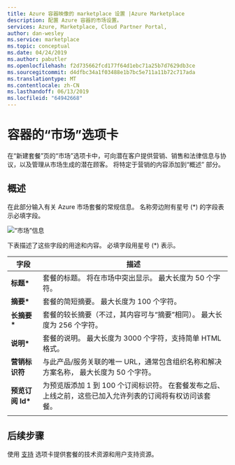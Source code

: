 ```yaml
---
title: Azure 容器映像的 marketplace 设置 |Azure Marketplace
description: 配置 Azure 容器的市场设置。
services: Azure, Marketplace, Cloud Partner Portal,
author: dan-wesley
ms.service: marketplace
ms.topic: conceptual
ms.date: 04/24/2019
ms.author: pabutler
ms.openlocfilehash: f2d735662fcd177f64d1ebc71a25b7d7629db3ce
ms.sourcegitcommit: d4dfbc34a1f03488e1b7bc5e711a11b72c717ada
ms.translationtype: MT
ms.contentlocale: zh-CN
ms.lasthandoff: 06/13/2019
ms.locfileid: "64942668"
---
```

# <a name="container-marketplace-tab"></a>容器的“市场”选项卡

在“新建套餐”页的“市场”选项卡中，可向潜在客户提供营销、销售和法律信息与协议，以及管理从市场生成的潜在顾客。   将特定于营销的内容添加到“概述”  部分。

## <a name="overview"></a>概述

在此部分输入有关 Azure 市场套餐的常规信息。  名称旁边附有星号 (*) 的字段表示必填字段。

![“市场”信息](./media/containers-marketplace-tab.png)

下表描述了这些字段的用途和内容。 必填字段用星号 (*) 表示。

|    字段                  |       描述                                                            |
|  ---------                |     ---------------                                                          |
| **标题\***                 | 套餐的标题。 将在市场中突出显示。  最大长度为 50 个字符。 |
| **摘要\***               | 套餐的简短摘要。 最大长度为 100 个字符。 |
| **长摘要\***          | 套餐的较长摘要（不过，其内容可与“摘要”相同）。   最大长度为 256 个字符。 |
| **说明\***           | 套餐的说明。  最大长度为 3000 个字符，支持简单 HTML 格式。
| **营销标识符**  | 与此产品/服务关联的唯一 URL，通常包含组织名称和解决方案名称， 最大长度为 50 个字符。   |
| **预览订阅 Id\*** | 为预览版添加 1 到 100 个订阅标识符。 在套餐发布之后、上线之前，这些已加入允许列表的订阅将有权访问该套餐。 |
|  |  |


## <a name="next-steps"></a>后续步骤

使用 [支持](./cpp-support-tab.md) 选项卡提供套餐的技术资源和用户支持资源。